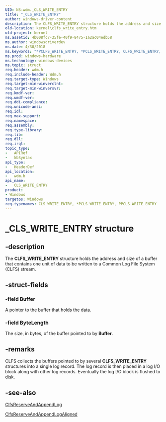 ```yaml
---
UID: NS:wdm._CLS_WRITE_ENTRY
title: "_CLS_WRITE_ENTRY"
author: windows-driver-content
description: The CLFS_WRITE_ENTRY structure holds the address and size of a buffer that contains one unit of data to be written to a Common Log File System (CLFS) stream.
old-location: kernel\clfs_write_entry.htm
old-project: kernel
ms.assetid: 4b008fc7-35fe-40f9-8475-1a2ac04edb58
ms.author: windowsdriverdev
ms.date: 4/30/2018
ms.keywords: "*PCLFS_WRITE_ENTRY, *PCLS_WRITE_ENTRY, CLFS_WRITE_ENTRY, CLFS_WRITE_ENTRY structure [Kernel-Mode Driver Architecture], CLS_WRITE_ENTRY, CLS_WRITE_ENTRY structure [Kernel-Mode Driver Architecture], PCLFS_WRITE_ENTRY, PCLFS_WRITE_ENTRY structure pointer [Kernel-Mode Driver Architecture], PCLS_WRITE_ENTRY, PCLS_WRITE_ENTRY structure pointer [Kernel-Mode Driver Architecture], PPCLFS_WRITE_ENTRY, PPCLFS_WRITE_ENTRY structure pointer [Kernel-Mode Driver Architecture], PPCLS_WRITE_ENTRY, PPCLS_WRITE_ENTRY structure pointer [Kernel-Mode Driver Architecture], _CLS_WRITE_ENTRY, kernel.clfs_write_entry, kstruct_a_331b7685-f256-4071-8edf-e517afc2b8cc.xml, wdm/CLFS_WRITE_ENTRY, wdm/CLS_WRITE_ENTRY, wdm/PCLFS_WRITE_ENTRY, wdm/PCLS_WRITE_ENTRY, wdm/PPCLFS_WRITE_ENTRY, wdm/PPCLS_WRITE_ENTRY"
ms.prod: windows-hardware
ms.technology: windows-devices
ms.topic: struct
req.header: wdm.h
req.include-header: Wdm.h
req.target-type: Windows
req.target-min-winverclnt: 
req.target-min-winversvr: 
req.kmdf-ver: 
req.umdf-ver: 
req.ddi-compliance: 
req.unicode-ansi: 
req.idl: 
req.max-support: 
req.namespace: 
req.assembly: 
req.type-library: 
req.lib: 
req.dll: 
req.irql: 
topic_type:
-	APIRef
-	kbSyntax
api_type:
-	HeaderDef
api_location:
-	wdm.h
api_name:
-	CLS_WRITE_ENTRY
product:
- Windows
targetos: Windows
req.typenames: CLS_WRITE_ENTRY, *PCLS_WRITE_ENTRY, PPCLS_WRITE_ENTRY
---
```


# _CLS_WRITE_ENTRY structure


## -description


The <b>CLFS_WRITE_ENTRY</b> structure holds the address and size of a buffer that contains one unit of data to be written to a Common Log File System (CLFS) stream.


## -struct-fields




### -field Buffer

A pointer to the buffer that holds the data. 


### -field ByteLength

The size, in bytes, of the buffer pointed to by <b>Buffer</b>. 


## -remarks



CLFS collects the buffers pointed to by several <b>CLFS_WRITE_ENTRY</b> structures into a single log record. The log record is then placed in a log I/O block along with other log records. Eventually the log I/O block is flushed to disk.




## -see-also




<a href="https://msdn.microsoft.com/library/windows/hardware/ff541723">ClfsReserveAndAppendLog</a>



<a href="https://msdn.microsoft.com/library/windows/hardware/ff541726">ClfsReserveAndAppendLogAligned</a>
 

 

